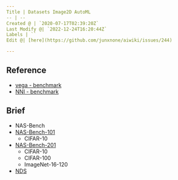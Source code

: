 ```yaml
---
Title | Datasets Image2D AutoML
-- | --
Created @ | `2020-07-17T02:39:20Z`
Last Modify @| `2022-12-24T16:20:44Z`
Labels | ``
Edit @| [here](https://github.com/junxnone/aiwiki/issues/244)

---
```

## Reference
- [vega - benchmark](http://www.noahlab.com.hk/opensource/vega/#benchmark)
- [NNI - benchmark](https://nni.readthedocs.io/zh/latest/NAS/Benchmarks.html)

## Brief
- NAS-Bench
- [NAS-Bench-101](https://github.com/google-research/nasbench)
  - CIFAR-10
- [NAS-Bench-201](https://github.com/D-X-Y/NAS-Bench-201)
  - CIFAR-10
  - CIFAR-100
  - ImageNet-16-120
- [NDS](https://github.com/facebookresearch/nds)

